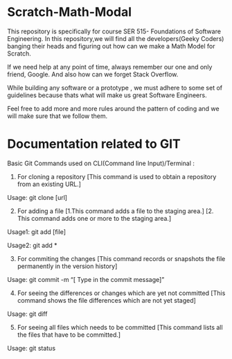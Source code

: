 # Scratch-Math-Modal 
This repository is specifically for course SER 515- Foundations of Software Engineering. In this repository,we will find all the developers(Geeky Coders) banging their heads and figuring out how can we make a Math Model for Scratch. 

If we need help at any point of time, always remember our one and only friend, Google. And also how can we forget Stack Overflow. 

While building any software or a prototype , we must adhere to some set of guidelines because thats what will make us great Software Engineers.  

Feel free to add more and more rules around the pattern of coding and we will make sure that we follow them.

# Documentation related to GIT

Basic Git Commands used on CLI(Command line Input)/Terminal : 

1. For cloning a repository [This command is used to obtain a repository from an existing URL.]

Usage: git clone [url]  

2. For adding a file [1.This command adds a file to the staging area.] [2. This command adds one or more to the staging area.]

Usage1: git add [file]  

Usage2: git add *  

3. For commiting the changes [This command records or snapshots the file permanently in the version history]

Usage: git commit -m “[ Type in the commit message]”  

4. For seeing the differences or changes which are yet not committed [This command shows the file differences which are not yet staged]

Usage: git diff  

5. For seeing all files which needs to be committed [This command lists all the files that have to be committed.]

Usage: git status  



